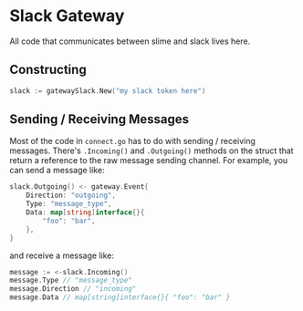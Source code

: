 # Slack Gateway

All code that communicates between slime and slack lives here.

## Constructing
```go
slack := gatewaySlack.New("my slack token here")
```

## Sending / Receiving Messages

Most of the code in `connect.go` has to do with sending / receiving messages. There's `.Incoming()`
and `.Outgoing()` methods on the struct that return a reference to the raw message sending channel.
For example, you can send a message like:

```go
slack.Outgoing() <- gateway.Event{
	Direction: "outgoing",
	Type: "message_type",
	Data: map[string]interface{}{
		"foo": "bar",
	},
}
```

and receive a message like:

```go
message := <-slack.Incoming()
message.Type // "message_type"
message.Direction // "incoming"
message.Data // map[string]interface{}{ "foo": "bar" }
```
